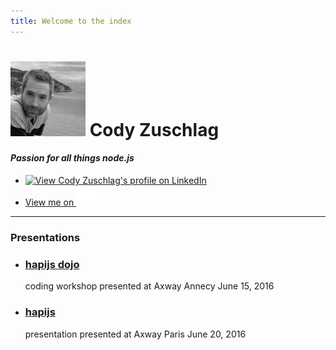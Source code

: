 ```yaml
---
title: Welcome to the index
---
```

# ![cody](hapi/images/cody1_bw_100px.jpg) Cody Zuschlag

#### _Passion for all things node.js_

<ul class="nav nav-pills">
  <li>
    <a href="https://fr.linkedin.com/pub/cody-zuschlag/25/8b0/b5b">
        <img src="https://static.licdn.com/scds/common/u/img/webpromo/btn_viewmy_160x33.png" width="160" height="33" border="0" alt="View Cody Zuschlag's profile on LinkedIn">
    </a>
  </li>
  <li><a href="https://github.com/codyzu">View me on <img src="images/GitHub-Mark-Light-32px.png" /></a></li>
</ul>

---

<div class="panel panel-default">
  <div class="panel-heading">
    <h3 class="panel-title">Presentations</h3>
  </div>
  <div class="panel-body">
    <ul>
      <li><h3><a href="/hapi">hapijs dojo</a></h3> coding workshop presented at Axway Annecy June 15, 2016</li>
      <li><h3><a href="/hapiatlunch">hapijs</a></h3> presentation presented at Axway Paris June 20, 2016</li>
    </ul>
  </div>
</div>
